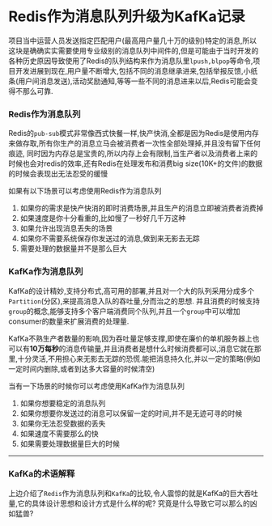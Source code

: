 # Redis作为消息队列升级为KafKa记录
项目当中运营人员发送指定匹配用户(最高用户量几十万的级别)特定的消息,所以这块是确确实实需要使用专业级别的消息队列中间件的,但是可能由于当时开发的各种历史原因导致使用了Redis的队列结构来作为消息队里`lpush,blpop`等命令,项目开发进展到现在,用户量不断增大,包括不同的消息继承进来,包括举报反馈,小纸条(用户间消息发送),活动奖励通知,等等一些不同的消息进来以后,Redis可能会变得不那么可靠.

### Redis作为消息队列
Redis的`pub-sub`模式非常像西式快餐一样,快产快消,全都是因为Redis是使用内存来做存取,所有你生产的消息立马会被消费者一次性全部处理掉,并且没有留下任何痕迹, 同时因为内存总是宝贵的,所以内存上会有限制,当生产者以及消费者上来的时候也会对redis的效率,还有Redis在处理发布和消费big size(10K+的文件)的数据的时候会表现出无法忍受的缓慢

如果有以下场景可以考虑使用Redis作为消息队列

1. 如果你的需求是快产快消的即时消费场景,并且生产的消息立即被消费者消费掉
2. 如果速度是你十分看重的,比如慢了一秒好几千万这种
3. 如果允许出现消息丢失的场景
4. 如果你不需要系统保存你发送过的消息,做到来无影去无踪
5. 需要处理的数据量并不是那么巨大


### KafKa作为消息队列
KafKa的设计精妙,支持分布式,高可用的部署,并且对一个大的队列采用分成多个`Partition`(分区),来提高消息入队的吞吐量,分而治之的思想. 并且消费的时候支持`group`的概念,能够支持多个客户端消费同个队列,并且一个`group`中可以增加consumer的数量来扩展消费的处理量.

KafKa不熟生产者数量的影响,因为吞吐量足够支撑,即使在廉价的单机服务器上也可以有**10万每秒**的消息传输量,并且消费者是想什么时候消费都可以,消息它就在那里,十分灵活,不用担心来无影去无踪的恐慌.能把消息持久化,并以一定的策略(例如一定时间内删除,或者到达多大容量的时候清空)

当有一下场景的时候你可以考虑使用KafKa作为消息队列

1. 如果你想要稳定的消息队列
2. 如果你想要你发送过的消息可以保留一定的时间,并不是无迹可寻的时候
3. 如果你无法忍受数据的丢失
4. 如果速度不需要那么的快
5. 如果需要处理数据量巨大的时候


---

### KafKa的术语解释
上边介绍了`Redis`作为消息队列和`KafKa`的比较,令人震惊的就是KafKa的巨大吞吐量,它的具体设计思想和设计方式是什么样的呢? 究竟是什么导致它可以那么的凶如猛兽?

